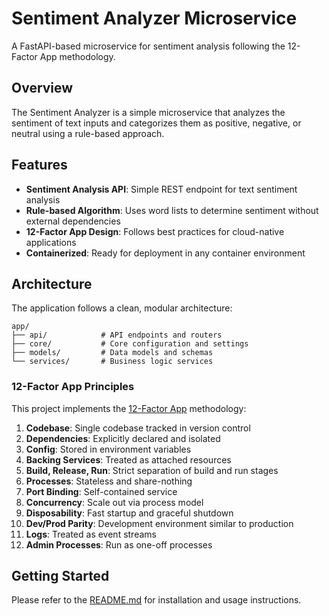 # Sentiment Analyzer Microservice

A FastAPI-based microservice for sentiment analysis following the 12-Factor App methodology.

## Overview

The Sentiment Analyzer is a simple microservice that analyzes the sentiment of text inputs and categorizes them as positive, negative, or neutral using a rule-based approach.

## Features

- **Sentiment Analysis API**: Simple REST endpoint for text sentiment analysis
- **Rule-based Algorithm**: Uses word lists to determine sentiment without external dependencies
- **12-Factor App Design**: Follows best practices for cloud-native applications
- **Containerized**: Ready for deployment in any container environment

## Architecture

The application follows a clean, modular architecture:

```
app/
├── api/            # API endpoints and routers
├── core/           # Core configuration and settings
├── models/         # Data models and schemas
└── services/       # Business logic services
```

### 12-Factor App Principles

This project implements the [12-Factor App](https://12factor.net/) methodology:

1. **Codebase**: Single codebase tracked in version control
2. **Dependencies**: Explicitly declared and isolated
3. **Config**: Stored in environment variables
4. **Backing Services**: Treated as attached resources
5. **Build, Release, Run**: Strict separation of build and run stages
6. **Processes**: Stateless and share-nothing
7. **Port Binding**: Self-contained service
8. **Concurrency**: Scale out via process model
9. **Disposability**: Fast startup and graceful shutdown
10. **Dev/Prod Parity**: Development environment similar to production
11. **Logs**: Treated as event streams
12. **Admin Processes**: Run as one-off processes

## Getting Started

Please refer to the [README.md](https://github.com/shreyaupretyy/sentiment-analyzer) for installation and usage instructions.
